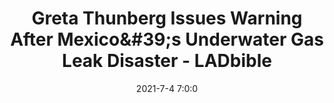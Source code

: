 ---
"title": "Greta Thunberg Issues Warning After Mexico&amp;#39;s Underwater Gas Leak Disaster - LADbible"
"date": "2021-7-4 7:0:0"
"feed_name": "GOOGLENEWS"
"feed_website": "https://news.google.com/search?q=drilling%2Bincident&hl=en-US&gl=US&ceid=US:en"
"feed_rss": "https://news.google.com/rss/search?q=drilling%2Bincident&hl=en-US&gl=US&ceid=US:en"
"link": "https://www.ladbible.com/news/latest-greta-thunberg-issues-warning-after-mexicos-underwater-gas-leak-20210704"
"file": "_posts/2021-7-4-7-0-0_GOOGLENEWS_99c1e67d0595513b3336be3e22a12b6c018d05b3.md"
"accident": "1"
"drilling": "1"
---